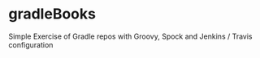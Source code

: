 # gradleBooks
Simple Exercise of Gradle repos with Groovy, Spock and Jenkins / Travis configuration
